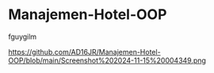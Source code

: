 # Manajemen-Hotel-OOP
fguygilm

https://github.com/AD16JR/Manajemen-Hotel-OOP/blob/main/Screenshot%202024-11-15%20004349.png
